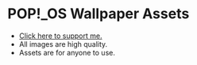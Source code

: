 # POP!_OS Wallpaper Assets
* [Click here to support me.](https://www.paypal.com/donate/?hosted_button_id=BXNTN9TCHD6XW)
* All images are high quality.
* Assets are for anyone to use.

